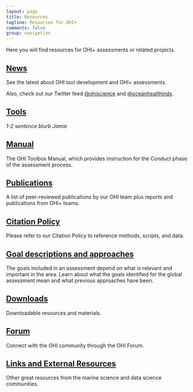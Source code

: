 ```yaml
---
layout: page
title: Resources
tagline: Resources for OHI+
comments: false
group: navigation
---
```


Here you will find resources for OHI+ assessments or related projects.

## [News](/news)
See the latest about OHI tool development and OHI+ assessments. 

Also, check out our Twitter feed [@ohiscience](https://twitter.com/ohiscience) and [@oceanhealthindx](https://twitter.com/oceanhealthindx).

## [Tools](/resources/tools)
*1-2 sentence blurb*
*Jamie*

## [Manual](/manual)
The OHI Toolbox Manual, which provides instruction for the Conduct phase of the assessment process.

## [Publications](/resources/publications)
A list of peer-reviewed publications by our OHI team plus reports and publications from OHI+ teams.

## [Citation Policy](/resources/citation-policy)
Please refer to our Citation Policy to reference methods, scripts, and data.

## [Goal descriptions and approaches](/goals)
The goals included in an assessment depend on what is relevant and important in the area. Learn about what the goals identified for the global assessment mean and what previous approaches have been.

## [Downloads](/resources/downloads)
Downloadable resources and materials.

## [Forum](/forum)
Connect with the OHI community through the OHI Forum.

## [Links and External Resources](/resources/links)
Other great resources from the marine science and data science communities. 

